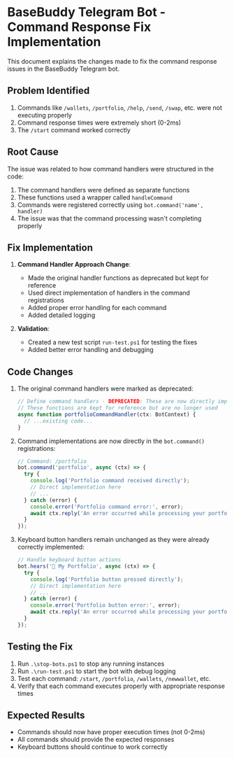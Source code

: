 # BaseBuddy Telegram Bot - Command Response Fix Implementation

This document explains the changes made to fix the command response issues in the BaseBuddy Telegram bot.

## Problem Identified

1. Commands like `/wallets`, `/portfolio`, `/help`, `/send`, `/swap`, etc. were not executing properly
2. Command response times were extremely short (0-2ms)
3. The `/start` command worked correctly

## Root Cause

The issue was related to how command handlers were structured in the code:

1. The command handlers were defined as separate functions
2. These functions used a wrapper called `handleCommand`
3. Commands were registered correctly using `bot.command('name', handler)`
4. The issue was that the command processing wasn't completing properly

## Fix Implementation

1. **Command Handler Approach Change**:
   - Made the original handler functions as deprecated but kept for reference
   - Used direct implementation of handlers in the command registrations
   - Added proper error handling for each command
   - Added detailed logging

2. **Validation**:
   - Created a new test script `run-test.ps1` for testing the fixes
   - Added better error handling and debugging

## Code Changes

1. The original command handlers were marked as deprecated:
   ```typescript
   // Define command handlers - DEPRECATED: These are now directly implemented in the command registrations
   // These functions are kept for reference but are no longer used
   async function portfolioCommandHandler(ctx: BotContext) {
     // ...existing code...
   }
   ```

2. Command implementations are now directly in the `bot.command()` registrations:
   ```typescript
   // Command: /portfolio
   bot.command('portfolio', async (ctx) => {
     try {
       console.log('Portfolio command received directly');
       // Direct implementation here
       // ...
     } catch (error) {
       console.error('Portfolio command error:', error);
       await ctx.reply('An error occurred while processing your portfolio request.');
     }
   });
   ```

3. Keyboard button handlers remain unchanged as they were already correctly implemented:
   ```typescript
   // Handle keyboard button actions
   bot.hears('💼 My Portfolio', async (ctx) => {
     try {
       console.log('Portfolio button pressed directly');
       // Direct implementation here
       // ...
     } catch (error) {
       console.error('Portfolio button error:', error);
       await ctx.reply('An error occurred while processing your portfolio request.');
     }
   });
   ```

## Testing the Fix

1. Run `.\stop-bots.ps1` to stop any running instances
2. Run `.\run-test.ps1` to start the bot with debug logging
3. Test each command: `/start`, `/portfolio`, `/wallets`, `/newwallet`, etc.
4. Verify that each command executes properly with appropriate response times

## Expected Results

- Commands should now have proper execution times (not 0-2ms)
- All commands should provide the expected responses
- Keyboard buttons should continue to work correctly
